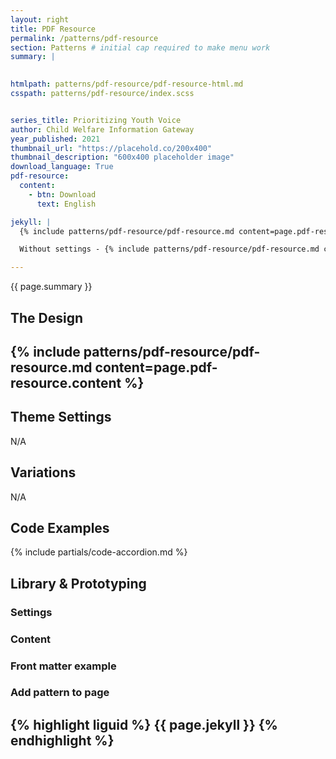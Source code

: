 ```yaml
---
layout: right
title: PDF Resource
permalink: /patterns/pdf-resource
section: Patterns # initial cap required to make menu work
summary: |
  

htmlpath: patterns/pdf-resource/pdf-resource-html.md
csspath: patterns/pdf-resource/index.scss


series_title: Prioritizing Youth Voice
author: Child Welfare Information Gateway
year_published: 2021
thumbnail_url: "https://placehold.co/200x400"
thumbnail_description: "600x400 placeholder image"
download_language: True
pdf-resource:
  content:
    - btn: Download
      text: English

jekyll: |
  {% include patterns/pdf-resource/pdf-resource.md content=page.pdf-resource.content settings=page.pdf-resource.settings %}

  Without settings - {% include patterns/pdf-resource/pdf-resource.md content=page.pdf-resource.content %}

---
```

{{ page.summary }}

## The Design
{% include patterns/pdf-resource/pdf-resource.md content=page.pdf-resource.content %}
---

## Theme Settings
N/A

## Variations
N/A

## Code Examples
{% include partials/code-accordion.md %}

## Library & Prototyping


### Settings


### Content


### Front matter example


### Add pattern to page
{% highlight liguid %}
  {{ page.jekyll }}
{% endhighlight %}
---
